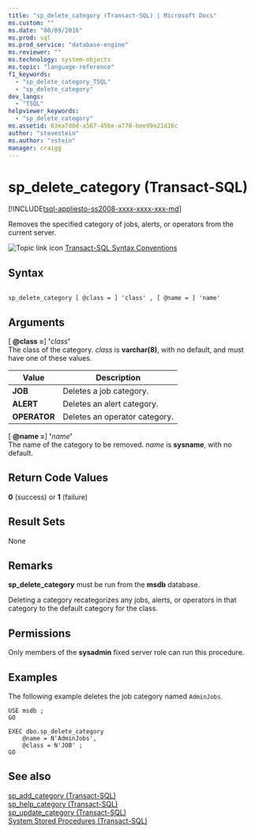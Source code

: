 ```yaml
---
title: "sp_delete_category (Transact-SQL) | Microsoft Docs"
ms.custom: ""
ms.date: "08/09/2016"
ms.prod: sql
ms.prod_service: "database-engine"
ms.reviewer: ""
ms.technology: system-objects
ms.topic: "language-reference"
f1_keywords: 
  - "sp_delete_category_TSQL"
  - "sp_delete_category"
dev_langs: 
  - "TSQL"
helpviewer_keywords: 
  - "sp_delete_category"
ms.assetid: 63ea7d0d-a567-456e-a778-bee99e21d16c
author: "stevestein"
ms.author: "sstein"
manager: craigg
---
```

# sp_delete_category (Transact-SQL)
[!INCLUDE[tsql-appliesto-ss2008-xxxx-xxxx-xxx-md](../../includes/tsql-appliesto-ss2008-xxxx-xxxx-xxx-md.md)]

  Removes the specified category of jobs, alerts, or operators from the current server.  
  
  
 ![Topic link icon](../../database-engine/configure-windows/media/topic-link.gif "Topic link icon") [Transact-SQL Syntax Conventions](../../t-sql/language-elements/transact-sql-syntax-conventions-transact-sql.md)  
  
## Syntax  
  
```  
  
sp_delete_category [ @class = ] 'class' , [ @name = ] 'name'   
```  
  
## Arguments  
 [ **@class =**] **'**_class_**'**  
 The class of the category. *class* is **varchar(8)**, with no default, and must have one of these values.  
  
|Value|Description|  
|-----------|-----------------|  
|**JOB**|Deletes a job category.|  
|**ALERT**|Deletes an alert category.|  
|**OPERATOR**|Deletes an operator category.|  
  
 [ **@name =**] **'**_name_**'**  
 The name of the category to be removed. *name* is **sysname**, with no default.  
  
## Return Code Values  
 **0** (success) or **1** (failure)  
  
## Result Sets  
 None  
  
## Remarks  
 **sp_delete_category** must be run from the **msdb** database.  
  
 Deleting a category recategorizes any jobs, alerts, or operators in that category to the default category for the class.  
  
## Permissions  
 Only members of the **sysadmin** fixed server role can run this procedure.  
  
## Examples  
 The following example deletes the job category named `AdminJobs`.  
  
```  
USE msdb ;  
GO   
  
EXEC dbo.sp_delete_category  
    @name = N'AdminJobs',  
    @class = N'JOB' ;  
GO   
```  
  
## See also  
 [sp_add_category &#40;Transact-SQL&#41;](../../relational-databases/system-stored-procedures/sp-add-category-transact-sql.md)   
 [sp_help_category &#40;Transact-SQL&#41;](../../relational-databases/system-stored-procedures/sp-help-category-transact-sql.md)   
 [sp_update_category &#40;Transact-SQL&#41;](../../relational-databases/system-stored-procedures/sp-update-category-transact-sql.md)   
 [System Stored Procedures &#40;Transact-SQL&#41;](../../relational-databases/system-stored-procedures/system-stored-procedures-transact-sql.md)  
  
  
